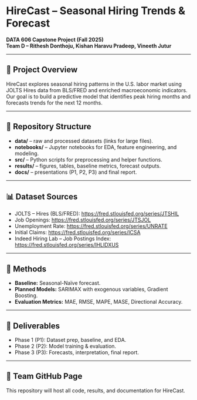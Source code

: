 # HireCast – Seasonal Hiring Trends & Forecast  
**DATA 606 Capstone Project (Fall 2025)**  
**Team D – Rithesh Donthoju, Kishan Haravu Pradeep, Vineeth Jutur**

---

## 📌 Project Overview
HireCast explores seasonal hiring patterns in the U.S. labor market using JOLTS Hires data from BLS/FRED and enriched macroeconomic indicators.  
Our goal is to build a predictive model that identifies peak hiring months and forecasts trends for the next 12 months.

---

## 📂 Repository Structure
- **data/** – raw and processed datasets (links for large files).  
- **notebooks/** – Jupyter notebooks for EDA, feature engineering, and modeling.  
- **src/** – Python scripts for preprocessing and helper functions.  
- **results/** – figures, tables, baseline metrics, forecast outputs.  
- **docs/** – presentations (P1, P2, P3) and final report.  

---

## 📊 Dataset Sources
- JOLTS – Hires (BLS/FRED): https://fred.stlouisfed.org/series/JTSHIL  
- Job Openings: https://fred.stlouisfed.org/series/JTSJOL  
- Unemployment Rate: https://fred.stlouisfed.org/series/UNRATE  
- Initial Claims: https://fred.stlouisfed.org/series/ICSA  
- Indeed Hiring Lab – Job Postings Index: https://fred.stlouisfed.org/series/IHLIDXUS  

---

## 🚀 Methods
- **Baseline:** Seasonal-Naïve forecast.  
- **Planned Models:** SARIMAX with exogenous variables, Gradient Boosting.  
- **Evaluation Metrics:** MAE, RMSE, MAPE, MASE, Directional Accuracy.  

---

## 📌 Deliverables
- Phase 1 (P1): Dataset prep, baseline, and EDA.  
- Phase 2 (P2): Model training & evaluation.  
- Phase 3 (P3): Forecasts, interpretation, final report.  

---

## 🔗 Team GitHub Page
This repository will host all code, results, and documentation for HireCast.
